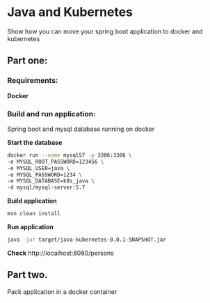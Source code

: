 # Java and Kubernetes

Show how you can move your spring boot application to docker and kubernetes

## Part one:

### Requirements:

**Docker**

### Build and run application:

Spring boot and mysql database running on docker

**Start the database**
```bash
docker run --name mysql57 -p 3306:3306 \
-e MYSQL_ROOT_PASSWORD=123456 \
-e MYSQL_USER=java \
-e MYSQL_PASSWORD=1234 \
-e MYSQL_DATABASE=k8s_java \
-d mysql/mysql-server:5.7
```

**Build application**
```bash
mvn clean install
```

**Run application**
```bash
java -jar target/java-kubernetes-0.0.1-SNAPSHOT.jar
```

**Check**
http://localhost:8080/persons



## Part two.

Pack application in a docker container


